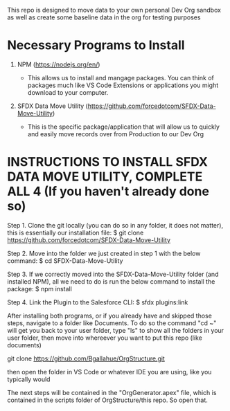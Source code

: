 This repo is designed to move data to your own personal Dev Org sandbox as well as create some baseline data in the org for testing purposes

# Necessary Programs to Install
1. NPM (https://nodejs.org/en/) 
   - This allows us to install and mangage packages. You can think of packages much like VS Code Extensions or applications you might download to your computer.
   
2. SFDX Data Move Utility (https://github.com/forcedotcom/SFDX-Data-Move-Utility)
   - This is the specific package/application that will allow us to quickly and easily move records over from Production to our Dev Org
 
# INSTRUCTIONS TO INSTALL SFDX DATA MOVE UTILITY, COMPLETE ALL 4 (If you haven't already done so)
Step 1. Clone the git locally (you can do so in any folder, it does not matter), this is essentially our installation file: 
$ git clone https://github.com/forcedotcom/SFDX-Data-Move-Utility

Step 2. Move into the folder we just created in step 1 with the below command:
$ cd SFDX-Data-Move-Utility

Step 3. If we correctly moved into the SFDX-Data-Move-Utility folder (and installed NPM), all we need to do is run the below command to install the package: 
$ npm install

Step 4. Link the Plugin to the Salesforce CLI: 
$ sfdx plugins:link

After installing both programs, or if you already have and skipped those steps, navigate to a folder like Documents. To do so the command "cd ~" will get you back to your user folder, type "ls" to show all the folders in your user folder, then move into whereever you want to put this repo (like documents)

git clone https://github.com/Bgallahue/OrgStructure.git

then open the folder in VS Code or whatever IDE you are using, like you typically would

The next steps will be contained in the "OrgGenerator.apex" file, which is contained in the scripts folder of OrgStructure/this repo. So open that.
